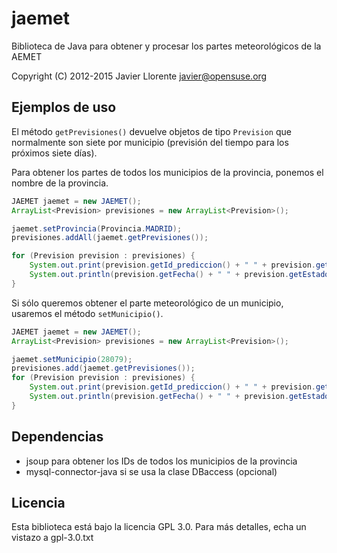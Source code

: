 jaemet
======

Biblioteca de Java para obtener y procesar los partes meteorológicos de la AEMET

Copyright (C) 2012-2015 Javier Llorente <javier@opensuse.org>






Ejemplos de uso
---------------

El método `getPrevisiones()` devuelve objetos de tipo `Prevision` que normalmente son 
siete por municipio (previsión del tiempo para los próximos siete días).

Para obtener los partes de todos los municipios de la provincia, ponemos el nombre de la provincia.
```java
JAEMET jaemet = new JAEMET();
ArrayList<Prevision> previsiones = new ArrayList<Prevision>();

jaemet.setProvincia(Provincia.MADRID);
previsiones.addAll(jaemet.getPrevisiones());

for (Prevision prevision : previsiones) {
	System.out.print(prevision.getId_prediccion() + " " + prevision.getId() + " " + prevision.getMunicipio() + " ");
	System.out.println(prevision.getFecha() + " " + prevision.getEstado_cielo() + " " + prevision.getT_max() + "C " + prevision.getT_min() + "C");
}
```

Si sólo queremos obtener el parte meteorológico de un municipio, usaremos el método `setMunicipio()`.
```java
JAEMET jaemet = new JAEMET();
ArrayList<Prevision> previsiones = new ArrayList<Prevision>();

jaemet.setMunicipio(28079);
previsiones.add(jaemet.getPrevisiones());
for (Prevision prevision : previsiones) {
	System.out.print(prevision.getId_prediccion() + " " + prevision.getId() + " " + prevision.getMunicipio() + " ");
	System.out.println(prevision.getFecha() + " " + prevision.getEstado_cielo() + " " + prevision.getT_max() + "C " + prevision.getT_min() + "C");
}

```

Dependencias
------------
- jsoup para obtener los IDs de todos los municipios de la provincia
- mysql-connector-java si se usa la clase DBaccess (opcional)


Licencia
--------
Esta biblioteca está bajo la licencia GPL 3.0. 
Para más detalles, echa un vistazo a gpl-3.0.txt 


